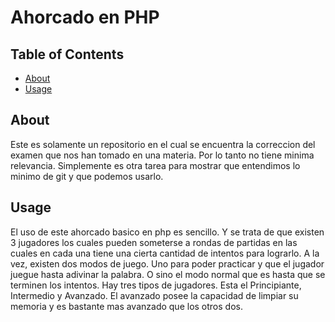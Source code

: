 # Ahorcado en PHP

## Table of Contents

- [About](#about)
- [Usage](#usage)

## About <a name = "about"></a>

Este es solamente un repositorio en el cual se encuentra la correccion del examen que nos han tomado en una materia. Por lo tanto no tiene minima relevancia. Simplemente es otra tarea para mostrar que entendimos lo minimo de git y que podemos usarlo.

## Usage <a name = "usage"></a>

El uso de este ahorcado basico en php es sencillo. Y se trata de que existen 3 jugadores los cuales pueden someterse a rondas de partidas en las cuales en cada una tiene una cierta cantidad de intentos para lograrlo. A la vez, existen dos modos de juego. Uno para poder practicar y que el jugador juegue hasta adivinar la palabra. O sino el modo normal que es hasta que se terminen los intentos.
Hay tres tipos de jugadores. Esta el Principiante, Intermedio y Avanzado. El avanzado posee la capacidad de limpiar su memoria y es bastante mas avanzado que los otros dos.